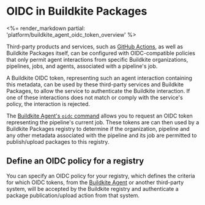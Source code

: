 # OIDC in Buildkite Packages

<%= render_markdown partial: 'platform/buildkite_agent_oidc_token_overview' %>

Third-party products and services, such as [GitHub Actions](https://github.com/features/actions), as well as Buildkite Packages itself, can be configured with OIDC-compatible policies that only permit agent interactions from specific Buildkite organizations, pipelines, jobs, and agents, associated with a pipeline's job.

A Buildkite OIDC token, representing such an agent interaction containing this metadata, can be used by these third-party services and Buildkite Packages, to allow the service to authenticate the Buildkite interaction. If one of these interactions does not match or comply with the service's policy, the interaction is rejected.

The [Buildkite Agent's `oidc` command](/docs/agent/v3/cli-oidc) allows you to request an OIDC token representing the pipeline's current job. These tokens are can then used by a Buildkite Packages registry to determine if the organization, pipeline and any other metadata associated with the pipeline and its job are permitted to publish/upload packages to this registry.

## Define an OIDC policy for a registry

You can specify an OIDC policy for your registry, which defines the criteria for which OIDC tokens, from the [Buildkite Agent](/docs/agent/v3/cli-oidc) or another third-party system, will be accepted by the Buildkite registry and authenticate a package publication/upload action from that system.
